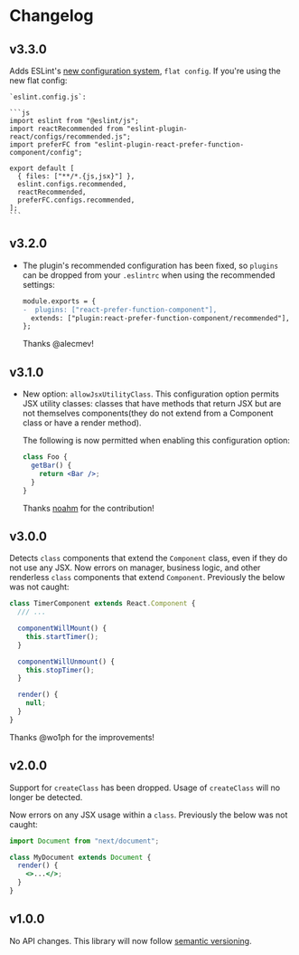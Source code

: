 # Changelog

## v3.3.0

Adds ESLint's [new configuration system](https://eslint.org/blog/2022/08/new-config-system-part-1/), `flat config`. If you're using the new flat config:

    `eslint.config.js`:

    ```js
    import eslint from "@eslint/js";
    import reactRecommended from "eslint-plugin-react/configs/recommended.js";
    import preferFC from "eslint-plugin-react-prefer-function-component/config";

    export default [
      { files: ["**/*.{js,jsx}"] },
      eslint.configs.recommended,
      reactRecommended,
      preferFC.configs.recommended,
    ];
    ```

## v3.2.0

- The plugin's recommended configuration has been fixed, so `plugins` can be dropped from your `.eslintrc` when using the recommended settings:

  ```diff
  module.exports = {
  -  plugins: ["react-prefer-function-component"],
    extends: ["plugin:react-prefer-function-component/recommended"],
  };
  ```

  Thanks @alecmev!

## v3.1.0

- New option: `allowJsxUtilityClass`. This configuration option permits JSX utility classes: classes that have methods that return JSX but are not themselves components(they do not extend from a Component class or have a render method).

  The following is now permitted when enabling this configuration option:

  ```jsx
  class Foo {
    getBar() {
      return <Bar />;
    }
  }
  ```

  Thanks [noahm](https://github.com/noahm) for the contribution!

## v3.0.0

Detects `class` components that extend the `Component` class, even if they do not use any JSX. Now errors on manager, business logic, and other renderless `class` components that extend `Component`. Previously the below was not caught:

```jsx
class TimerComponent extends React.Component {
  /// ...

  componentWillMount() {
    this.startTimer();
  }

  componentWillUnmount() {
    this.stopTimer();
  }

  render() {
    null;
  }
}
```

Thanks @wo1ph for the improvements!

## v2.0.0

Support for `createClass` has been dropped. Usage of `createClass` will no longer be detected.

Now errors on any JSX usage within a `class`. Previously the below was not caught:

```jsx
import Document from "next/document";

class MyDocument extends Document {
  render() {
    <>...</>;
  }
}
```

## v1.0.0

No API changes. This library will now follow [semantic versioning](https://docs.npmjs.com/about-semantic-versioning).
